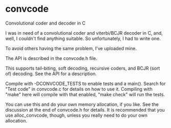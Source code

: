 # convcode
Convolutional coder and decoder in C

I was in need of a convolutional coder and viterbi/BCJR decoder in C,
and, well, I couldn't find anything suitable.  So unfortunately, I had
to write one.

To avoid others having the same problem, I've uploaded mine.

The API is described in the convcode.h file.

This supports tail-biting, soft decoding, recursive coders, and BCJR
(sort of) decoding.  See the API for a description.

Compile with -DCONVCODE_TESTS to enable tests and a main().  Search
for "Test code" in convcode.c for details on how to use it.  Compiling
with "make" here will compile with that enabled, "make check" will run
the tests.

You can use this and do your own memory allocation, if you like.  See
the discussion at the end of convcode.h for details.  It is
recommended that you use alloc_convcode, though, unless you really
need to do your own allocation.